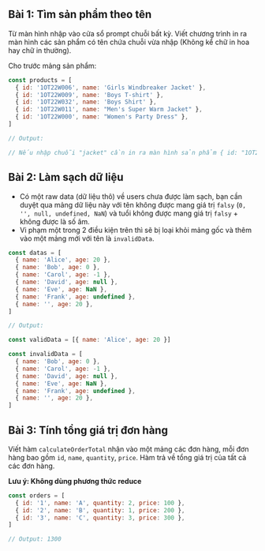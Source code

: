 ## Bài 1: Tìm sản phẩm theo tên

Từ màn hình nhập vào cửa sổ prompt chuỗi bất kỳ. Viết chương trình in ra màn hình các sản phẩm có tên chứa chuỗi vừa
nhập (Không kể chữ in hoa hay chữ in thường).

Cho trước mảng sản phẩm:

```javascript
const products = [
  { id: '1OT22W006', name: 'Girls Windbreaker Jacket' },
  { id: '1OT22W009', name: 'Boys T-shirt' },
  { id: '1OT22W032', name: 'Boys Shirt' },
  { id: '1OT22W011', name: "Men's Super Warm Jacket" },
  { id: '1OT22W000', name: "Women's Party Dress" },
]

// Output:

// Nếu nhập chuỗi "jacket" cần in ra màn hình sản phẩm { id: "1OT22W006", name: "Girls Windbreaker Jacket" } và sản phẩm { id: "1OT22W011", name: "Men's Super Warm Jacket" }.
```

## Bài 2: Làm sạch dữ liệu

- Có một raw data (dữ liệu thô) về users chưa được làm sạch, bạn cần duyệt qua mảng dữ liệu này với tên không được mang
  giá trị `falsy` (`0, '', null, undefined, NaN`) và tuổi không được mang giá trị `falsy` + không được là số âm.
- Vi phạm một trong 2 điều kiện trên thì sẽ bị loại khỏi mảng gốc và thêm vào một mảng mới với tên là `invalidData`.

```javascript
const datas = [
  { name: 'Alice', age: 20 },
  { name: 'Bob', age: 0 },
  { name: 'Carol', age: -1 },
  { name: 'David', age: null },
  { name: 'Eve', age: NaN },
  { name: 'Frank', age: undefined },
  { name: '', age: 20 },
]

// Output:

const validData = [{ name: 'Alice', age: 20 }]

const invalidData = [
  { name: 'Bob', age: 0 },
  { name: 'Carol', age: -1 },
  { name: 'David', age: null },
  { name: 'Eve', age: NaN },
  { name: 'Frank', age: undefined },
  { name: '', age: 20 },
]
```

## Bài 3: Tính tổng giá trị đơn hàng

Viết hàm `calculateOrderTotal` nhận vào một mảng các đơn hàng, mỗi đơn hàng bao gồm `id`, `name`, `quantity`, `price`.
Hàm trả về tổng giá trị của tất cả các đơn hàng.

**Lưu ý: Không dùng phương thức reduce**

```javascript
const orders = [
  { id: '1', name: 'A', quantity: 2, price: 100 },
  { id: '2', name: 'B', quantity: 1, price: 200 },
  { id: '3', name: 'C', quantity: 3, price: 300 },
]

// Output: 1300
```
